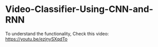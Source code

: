 # Video-Classifier-Using-CNN-and-RNN

To understand the functionality, Check this video: https://youtu.be/ezjnySXqdTo
